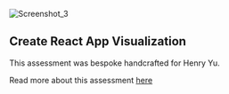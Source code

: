 ![Screenshot_3](https://user-images.githubusercontent.com/85895977/125088601-6df3da00-e082-11eb-93d1-78f76a1264ff.png)
## Create React App Visualization

This assessment was bespoke handcrafted for Henry Yu.

Read more about this assessment [here](https://react.eogresources.com)
